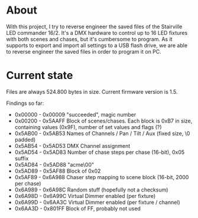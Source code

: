# About
With this project, I try to reverse engineer the saved files of the Stairville LED commander 16/2. It's a DMX hardware
to control up to 16 LED fixtures with both scenes and chases, but it's cumbersome to program.
As it supports to export and import all settings to a USB flash drive, we are able to reverse engineer the saved files
in order to program it on PC. 

# Current state
Files are always 524.800 bytes in size. Current firmware version is 1.5.

Findings so far:
* 0x00000 - 0x00009  "succeeded", magic number
* 0x00200 - 0x5AAFF  Block of scenes/chases. Each block is 0xB7 in size, containing values (0x9F),
  number of set values and flags (?)
* 0x5AB00 - 0x5AB53  Names of Channels / Pan / Tilt / Aux (fixed size, \0 padded)
* 0x5AB54 - 0x5AD53  DMX Channel assignment
* 0x5AD54 - 0x5AD83  Number of chase steps per chase (16-bit), 0x05 suffix
* 0x5AD84 - 0x5AD88  "acme\00"
* 0x5AD89 - 0x5AF88  Block of 0x02
* 0x5AF89 - 0x6A988  Chaser step mapping to scene block (16-bit, 2000 per chase)
* 0x6A989 - 0x6A98C  Random stuff (hopefully not a checksum)
* 0x6A98D - 0x6A99C  Virtual Dimmer enabled (per fixture)
* 0x6A99D - 0x6AA3C  Virtual Dimmer enabled (per fixture / channel)
* 0x6AA3D - 0x801FF  Block of FF, probably not used

